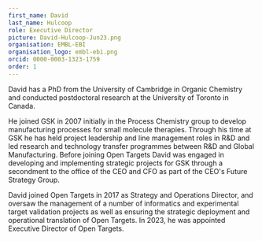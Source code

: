 ```yaml
---
first_name: David
last_name: Hulcoop
role: Executive Director
picture: David-Hulcoop-Jun23.png
organisation: EMBL-EBI
organisation_logo: embl-ebi.png
orcid: 0000-0003-1323-1759
order: 1
---
```


David has a PhD from the University of Cambridge in Organic Chemistry and conducted postdoctoral research at the University of Toronto in Canada. 

He joined GSK in 2007 initially in the Process Chemistry group to develop manufacturing processes for small molecule therapies.  Through his time at GSK he has held project leadership and line management roles in R&D and led research and technology transfer programmes between R&D and Global Manufacturing. Before joining Open Targets David was engaged in developing and implementing strategic projects for GSK through a secondment to the office of the CEO and CFO as part of the CEO's Future Strategy Group. 

David joined Open Targets in 2017 as Strategy and Operations Director, and oversaw the management of a number of informatics and experimental target validation projects as well as ensuring the strategic deployment and operational translation of Open Targets. In 2023, he was appointed Executive Director of Open Targets.
